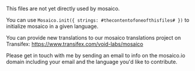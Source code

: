 This files are not yet directly used by mosaico.

You can use ```Mosaico.init({ strings: #thecontentofoneofthisfiles# })``` to initialize mosaico in a given language.

You can provide new translations to our mosaico translations project on Transifex: https://www.transifex.com/void-labs/mosaico

Please get in touch with me by sending an email to info on the mosaico.io domain including your email and the language you'd like to contribute.

